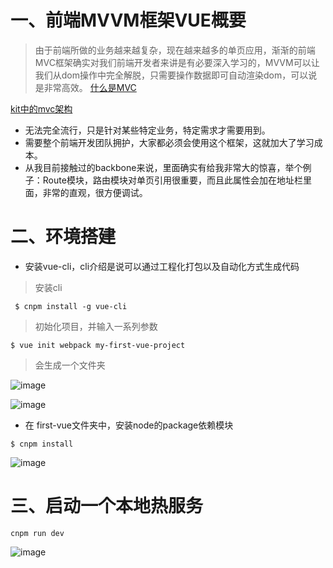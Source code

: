 # 一、前端MVVM框架VUE概要
> 由于前端所做的业务越来越复杂，现在越来越多的单页应用，渐渐的前端MVC框架确实对我们前端开发者来讲是有必要深入学习的，MVVM可以让我们从dom操作中完全解脱，只需要操作数据即可自动渲染dom，可以说是非常高效。
[什么是MVC](https://github.com/Kelichao/vue.js.2.0/issues/2)

[kit中的mvc架构](https://github.com/Kelichao/kit.js/issues/3)
- 无法完全流行，只是针对某些特定业务，特定需求才需要用到。
- 需要整个前端开发团队拥护，大家都必须会使用这个框架，这就加大了学习成本。
- 从我目前接触过的backbone来说，里面确实有给我非常大的惊喜，举个例子：Route模块，路由模块对单页引用很重要，而且此属性会加在地址栏里面，非常的直观，很方便调试。

# 二、环境搭建
- 安装vue-cli，cli介绍是说可以通过工程化打包以及自动化方式生成代码
> 安装cli

```
 $ cnpm install -g vue-cli
```

> 初始化项目，并输入一系列参数

```
$ vue init webpack my-first-vue-project
```
> 会生成一个文件夹

![image](https://cloud.githubusercontent.com/assets/18028533/21955629/168dc196-daaa-11e6-9413-bb2b05fb0305.png)

![image](https://cloud.githubusercontent.com/assets/18028533/21955656/8065219a-daaa-11e6-8b3b-005c4823f001.png)

- 在 first-vue文件夹中，安装node的package依赖模块
```
$ cnpm install
```
![image](https://cloud.githubusercontent.com/assets/18028533/21955705/5c4e8ebc-daab-11e6-8fec-789d0f6df4aa.png)

# 三、启动一个本地热服务
```
cnpm run dev
```
![image](https://cloud.githubusercontent.com/assets/18028533/21955748/230290b2-daac-11e6-84a7-4e285de948b0.png)


